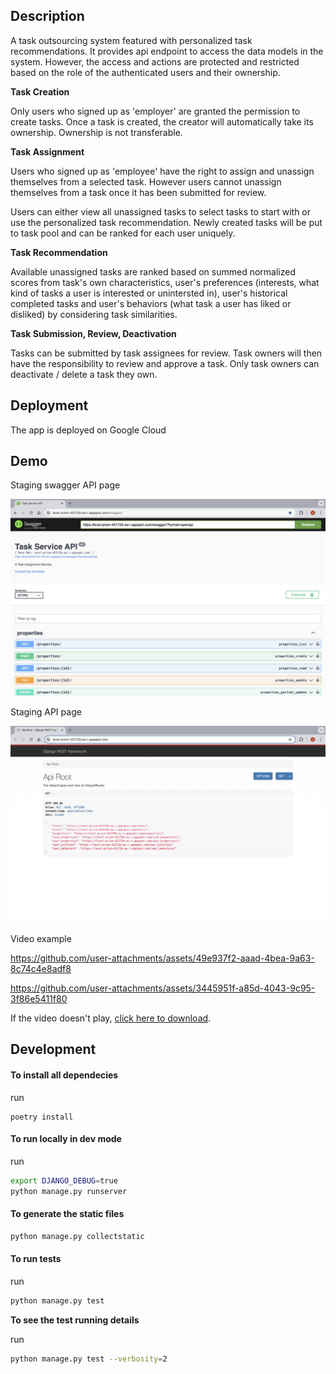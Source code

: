 ## Description
A task outsourcing system featured with personalized task recommendations. It provides api endpoint to access the data models in the system. However, the access and actions are protected and restricted based on the role of the authenticated users and their ownership. 

**Task Creation**

Only users who signed up as 'employer' are granted the permission to create tasks. Once a task is created, the creator will automatically take its ownership. Ownership is not transferable. 

**Task Assignment**

Users who signed up as 'employee' have the right to assign and unassign themselves from a selected task. However users cannot unassign themselves from a task once it has been submitted for review.

Users can either view all unassigned tasks to select tasks to start with or use the personalized task recommendation. Newly created tasks will be put to task pool and can be ranked for each user uniquely. 

**Task Recommendation**

Available unassigned tasks are ranked based on summed normalized scores from task's own characteristics, user's preferences (interests, what kind of tasks a user is interested or unintersted in), user's historical completed tasks and user's behaviors (what task a user has liked or disliked) by considering task similarities.

**Task Submission, Review, Deactivation**

Tasks can be submitted by task assignees for review. Task owners will then have the responsibility to review and approve a task. Only task owners can deactivate / delete a task they own.


## Deployment
The app is deployed on Google Cloud 

##  Demo

Staging swagger API page

![Example Image](./media/task_service_api.png)

Staging API page 

![Example Image](./media/api_staging.png)

Video example


https://github.com/user-attachments/assets/49e937f2-aaad-4bea-9a63-8c74c4e8adf8


https://github.com/user-attachments/assets/3445951f-a85d-4043-9c95-3f86e5411f80


If the video doesn't play, [click here to download](https://github.com/carrottoo/task_service/blob/main/media/demo_of_api.mp4).


## Development

#### To install all dependecies
run
```
poetry install
```

#### To run locally in dev mode
run
```bash
export DJANGO_DEBUG=true
python manage.py runserver
```

#### To generate the static files
```bash
python manage.py collectstatic
```

#### To run tests
run
```bash
python manage.py test
```
**To see the test running details**

run
```bash
python manage.py test --verbosity=2
```
